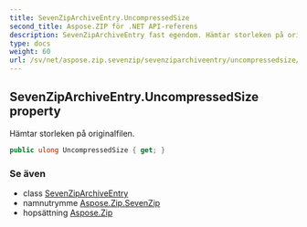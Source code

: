 ```yaml
---
title: SevenZipArchiveEntry.UncompressedSize
second_title: Aspose.ZIP för .NET API-referens
description: SevenZipArchiveEntry fast egendom. Hämtar storleken på originalfilen.
type: docs
weight: 60
url: /sv/net/aspose.zip.sevenzip/sevenziparchiveentry/uncompressedsize/
---
```

## SevenZipArchiveEntry.UncompressedSize property

Hämtar storleken på originalfilen.

```csharp
public ulong UncompressedSize { get; }
```

### Se även

* class [SevenZipArchiveEntry](../)
* namnutrymme [Aspose.Zip.SevenZip](../../sevenziparchiveentry/)
* hopsättning [Aspose.Zip](../../../)


